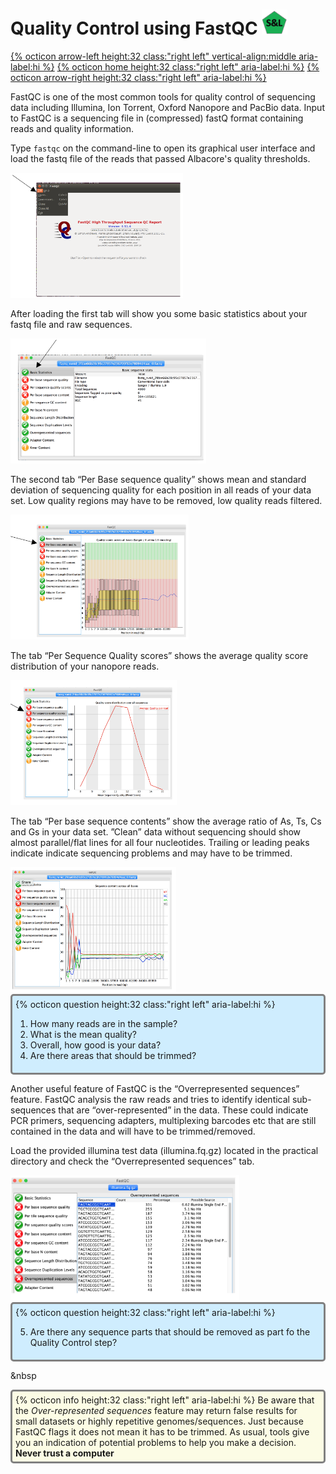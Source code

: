# Quality Control using FastQC <img src="figures/SL.png" height="40px">

[{% octicon arrow-left height:32 class:"right left" vertical-align:middle aria-label:hi %}](QC.md) [{% octicon home height:32 class:"right left" aria-label:hi %}](index.md) [{% octicon arrow-right height:32 class:"right left" aria-label:hi %}](QC_P.md)

FastQC is one of the most common tools for quality control of sequencing data including Illumina, Ion Torrent, Oxford Nanopore and PacBio data. Input to FastQC is a sequencing file in (compressed) fastQ format containing reads and quality information.

Type `fastqc` on the command-line to open its graphical user interface and load the fastq file of the reads that passed Albacore's quality thresholds.

<img src="figures/QC_F_1.png" height="200px">


After loading the first tab will show you some basic statistics about your fastq file and raw sequences.                             

<img src="figures/QC_F_2.png" height="200px">


The second tab “Per Base sequence quality” shows mean and standard deviation of sequencing quality for each position in all reads of your data set. Low quality regions may have to be removed, low quality reads filtered.

<img src="figures/QC_F_3.png" height="200px">


The tab “Per Sequence Quality scores” shows the average quality score distribution of your nanopore reads. 

<img src="figures/QC_F_4.png" height="200px">


The tab “Per base sequence contents” show the average ratio of As, Ts, Cs and Gs in your data set. ”Clean” data without sequencing should show almost parallel/flat lines for all four nucleotides. Trailing or leading peaks indicate indicate sequencing problems and may have to be trimmed.

<img src="figures/QC_F_5.png" height="200px">

<div style="background-color:#cfedfe;border-radius:5px;border-style:solid;border-color:gray;padding:5px">
  {% octicon question height:32 class:"right left" aria-label:hi %} 
  <ol>
    <li>How many reads are in the sample?</li>
    <li>What is the mean quality?</li>
    <li>Overall, how good is your data?</li>
    <li>Are there areas that should be trimmed?</li>
  </ol>
</div>

Another useful feature of FastQC is the “Overrepresented sequences” feature. FastQC analysis the raw reads and tries to identify identical sub-sequences that are “over-represented” in the data. These could indicate PCR primers, sequencing adapters, multiplexing barcodes etc that are still contained in the data and will have to be trimmed/removed.

Load the provided illumina test data (illumina.fq.gz) located in the practical directory and check the “Overrepresented sequences” tab. 

<img src="figures/QC_F_6.png" height="200px">

<div style="background-color:#cfedfe;border-radius:5px;border-style:solid;border-color:gray;padding:5px">
  {% octicon question height:32 class:"right left" aria-label:hi %}
  <ol start="5">
    <li>Are there any sequence parts that should be removed as part fo the Quality Control step?</li>
  </ol>
</div>

&nbsp

<div style="background-color:#fcfce5;border-radius:5px;border-style:solid;border-color:gray;padding:5px">
  {% octicon info height:32 class:"right left" aria-label:hi %} 
  Be aware that the <i>Over-represented sequences</i> feature may return false results for small datasets or highly repetitive genomes/sequences. Just because FastQC flags it does not mean it has to be trimmed. As usual, tools give you an indication of potential problems to help you make a decision. <b>Never trust a computer</b> 
</div>




